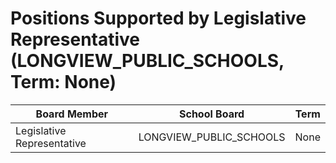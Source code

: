 # Positions Supported by Legislative Representative (LONGVIEW_PUBLIC_SCHOOLS, Term: None)

| Board Member | School Board | Term |
|--------------|--------------|------|
| Legislative Representative | LONGVIEW_PUBLIC_SCHOOLS | None |

